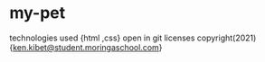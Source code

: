 # my-pet
technologies used
{html ,css}
open in git
licenses
copyright(2021) {ken.kibet@student.moringaschool.com}
